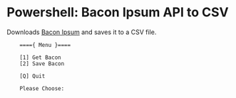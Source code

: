 # Powershell: Bacon Ipsum API to CSV
Downloads <a href="https://baconipsum.com/">Bacon Ipsum</a> and saves it to a CSV file.


        ===={ Menu }====

        [1] Get Bacon
        [2] Save Bacon

        [Q] Quit

        Please Choose:
